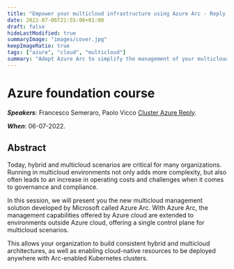 ```yaml
---
title: "Empower your multicloud infrastructure using Azure Arc - Reply XChange 2022"
date: 2022-07-06T21:55:06+01:00
draft: false
hideLastModified: true
summaryImage: "images/cover.jpg"
keepImageRatio: true
tags: ["azure", "cloud", "multicloud"]
summary: "Adopt Azure Arc to simplify the management of your multicloud infrastructure and enable Azure PaaS and serverless on any Kubernetes cluster. "
---
```

# Azure foundation course
***Speakers***: Francesco Semeraro, Paolo Vicco [Cluster Azure Reply](https://www.reply.com/cluster-reply/en/).

***When***: 06-07-2022.

## Abstract
Today, hybrid and multicloud scenarios are critical for many organizations. Running in multicloud environments not only adds more complexity, but also often leads to an increase in operating costs and challenges when it comes to governance and compliance.  

In this session, we will present you the new multicloud management solution developed by Microsoft called Azure Arc. With Azure Arc, the management capabilities offered by Azure cloud are extended to environments outside Azure cloud, offering a single control plane for multicloud scenarios.  

This allows your organization to build consistent hybrid and multicloud architectures, as well as enabling cloud-native resources to be deployed anywhere with Arc-enabled Kubernetes clusters. 